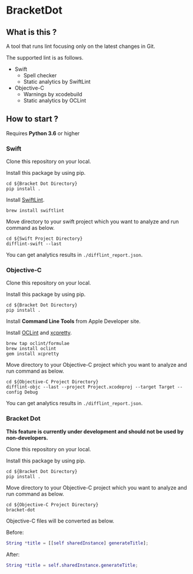 # BracketDot

## What is this ?

A tool that runs lint focusing only on the latest changes in Git.

The supported lint is as follows.

- Swift
  - Spell checker
  - Static analytics by SwiftLint
- Objective-C
  - Warnings by xcodebuild
  - Static analytics by OCLint

## How to start ?

Requires **Python 3.6** or higher

### Swift

Clone this repository on your local.

Install this package by using pip.

```shell
cd ${Bracket Dot Directory}
pip install .
```

Install [SwiftLint](https://github.com/realm/SwiftLint).

```shell
brew install swiftlint
```

Move directory to your swift project which you want to analyze and run command as below.

```shell
cd ${Swift Project Directory}
difflint-swift --last
```

You can get analytics results in `./difflint_report.json`.

### Objective-C

Clone this repository on your local.

Install this package by using pip.

```shell
cd ${Bracket Dot Directory}
pip install .
```

Install **Command Line Tools** from Apple Developer site.

Install [OCLint](http://docs.oclint.org/en/stable/intro/installation.html) and [xcpretty](https://github.com/xcpretty/xcpretty).

```shell
brew tap oclint/formulae
brew install oclint
gem install xcpretty
```

Move directory to your Objective-C project which you want to analyze and run command as below.

```shell
cd ${Objective-C Project Directory}
difflint-objc --last --project Project.xcodeproj --target Target --config Debug
```

You can get analytics results in `./difflint_report.json`.

### Bracket Dot

**This feature is currently under development and should not be used by non-developers.**

Clone this repository on your local.

Install this package by using pip.

```shell
cd ${Bracket Dot Directory}
pip install .
```

Move directory to your Objective-C project which you want to analyze and run command as below.

```shell
cd ${Objective-C Project Directory}
bracket-dot
```

Objective-C files will be converted as below.

Before:

```objc:sample.m
String *title = [[self sharedInstance] generateTitle];
```

After:

```objc:sample.m
String *title = self.sharedInstance.generateTitle;
```
